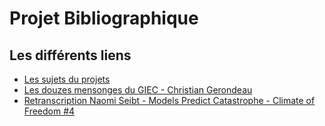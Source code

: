 # Projet Bibliographique

## Les différents liens

- [Les sujets du projets](fichiers/Cours_4TPU202U%20-%20Sujets%20de%20projets.pdf)
- [Les douzes mensonges du GIEC - Christian Gerondeau](fichiers/Les%20douze%20mensonges%20du%20GIEC%20_%20La%20religion%20-%20Christian%20Gerondeau.docx)
- [Retranscription Naomi Seibt - Models Predict Catastrophe - Climate of Freedom #4](fichiers/Naomi_Seibt_CoF4.pdf)